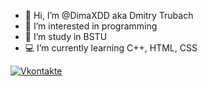 - 👋 Hi, I’m @DimaXDD aka Dmitry Trubach
- 👀 I’m interested in programming
- 🌱 I’m study in BSTU
- 💻 I’m currently learning C++, HTML, CSS

<a href="https://vk.com/dimooon_xdd" rel="nofollow"><img src="https://camo.githubusercontent.com/8bac3590f0ee4db969463a725a1b17fd72c32a716894024a91e497b415bc5693/68747470733a2f2f696d672e736869656c64732e696f2f656e64706f696e743f6c6f676f3d766b266c6f676f436f6c6f723d7768697465267374796c653d666f722d7468652d62616467652675726c3d6874747073253341253246253246766b2d667269656e64732d6170692e6865726f6b756170702e636f6d253246667269656e6473" alt="Vkontakte" data-canonical-src="https://img.shields.io/endpoint?logo=vk&amp;logoColor=white&amp;style=for-the-badge&amp;url=https%3A%2F%2Fvk-friends-api.herokuapp.com%2Ffriends" style="max-width: 100%;"></a>
